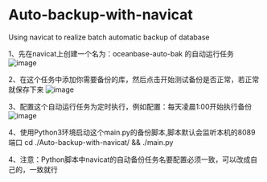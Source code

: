 # Auto-backup-with-navicat
Using navicat to realize batch automatic backup of database

1、先在navicat上创建一个名为：oceanbase-auto-bak 的自动运行任务
![image](https://github.com/user-attachments/assets/f59295d5-0e6e-43b0-9553-2ffe0fe1a304)

2、在这个任务中添加你需要备份的库，然后点击开始测试备份是否正常，若正常就保存下来
![image](https://github.com/user-attachments/assets/2bfffe9b-e9ee-42bd-ab87-8c163dea3bde)

3、配置这个自动运行任务为定时执行，例如配置：每天凌晨1:00开始执行备份
![image](https://github.com/user-attachments/assets/c74cfcee-aa22-432c-8422-aacc270f31da)

4、使用Python3环境启动这个main.py的备份脚本,脚本默认会监听本机的8089端口
cd ./Auto-backup-with-navicat/  && ./main.py

4、注意：Python脚本中navicat的自动备份任务名要配置必须一致，可以改成自己的，一致就行

